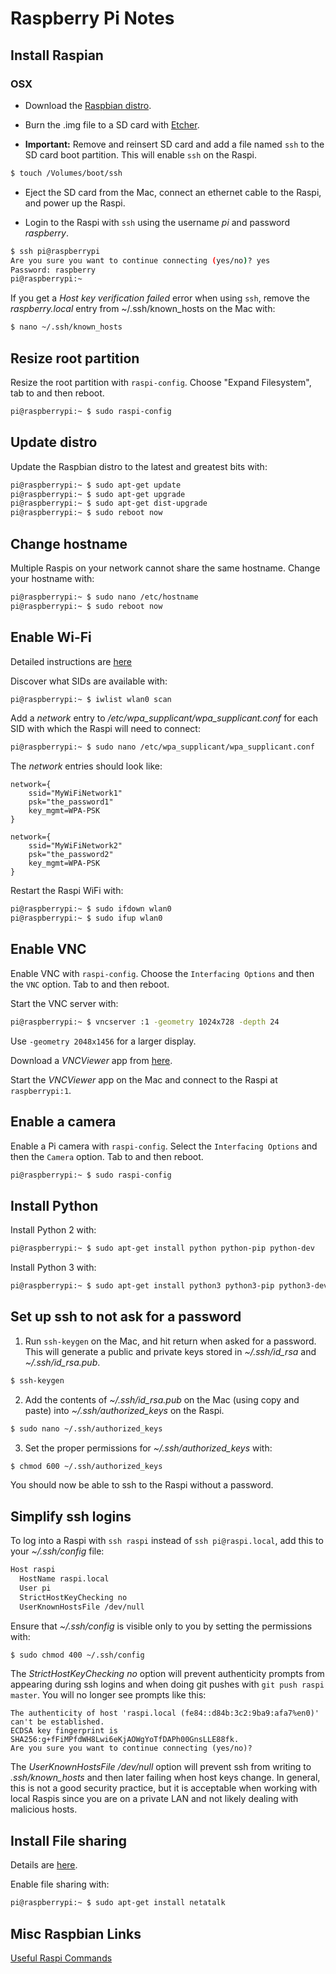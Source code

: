 # Raspberry Pi Notes

## Install Raspian 

### OSX

* Download the [Raspbian distro](https://www.raspberrypi.org/downloads/raspbian/raspbian.md).

*  Burn the .img file to a SD card with [Etcher](https://etcher.io).

*  **Important:** Remove and reinsert SD card and add a file named `ssh` to the SD card boot partition.
This will enable `ssh` on the Raspi.
```bash
$ touch /Volumes/boot/ssh
```

*  Eject the SD card from the Mac, connect an ethernet cable to the Raspi, and power up the Raspi.

*  Login to the Raspi with `ssh` using the username *pi* and password *raspberry*.
```bash
$ ssh pi@raspberrypi
Are you sure you want to continue connecting (yes/no)? yes
Password: raspberry
pi@raspberrypi:~ 
```

If you get a *Host key verification failed* error when using `ssh`, 
remove the *raspberry.local* entry from ~/.ssh/known_hosts on the Mac with:

```bash
$ nano ~/.ssh/known_hosts
```

## Resize root partition

Resize the root partition with `raspi-config`.
Choose "Expand Filesystem", tab to <Finish> and then reboot.

```bash
pi@raspberrypi:~ $ sudo raspi-config
```

## Update distro
Update the Raspbian distro to the latest and greatest bits with:
```bash
pi@raspberrypi:~ $ sudo apt-get update
pi@raspberrypi:~ $ sudo apt-get upgrade
pi@raspberrypi:~ $ sudo apt-get dist-upgrade
pi@raspberrypi:~ $ sudo reboot now
```

## Change hostname
Multiple Raspis on your network cannot share the same hostname. Change your hostname with:

```bash
pi@raspberrypi:~ $ sudo nano /etc/hostname
pi@raspberrypi:~ $ sudo reboot now
```

## Enable Wi-Fi
Detailed instructions are 
[here](http://www.makeuseof.com/tag/setup-wi-fi-bluetooth-raspberry-pi-3/)

Discover what SIDs are available with:
```bash
pi@raspberrypi:~ $ iwlist wlan0 scan
```

Add a *network* entry to */etc/wpa_supplicant/wpa_supplicant.conf*
for each SID with which the Raspi will need to connect:
```bash
pi@raspberrypi:~ $ sudo nano /etc/wpa_supplicant/wpa_supplicant.conf
```

The *network* entries should look like:
```snakeyaml
network={
    ssid="MyWiFiNetwork1"
    psk="the_password1"
    key_mgmt=WPA-PSK
}

network={
    ssid="MyWiFiNetwork2"
    psk="the_password2"
    key_mgmt=WPA-PSK
}
```

Restart the Raspi WiFi with:
```bash
pi@raspberrypi:~ $ sudo ifdown wlan0
pi@raspberrypi:~ $ sudo ifup wlan0
```
 
## Enable VNC

Enable VNC with `raspi-config`. Choose the `Interfacing Options` and then 
the `VNC` option. Tab to <Finish> and then reboot.

Start the VNC server with:
```bash
pi@raspberrypi:~ $ vncserver :1 -geometry 1024x728 -depth 24
```

Use `-geometry 2048x1456` for a larger display.

Download a *VNCViewer* app from 
[here](https://www.realvnc.com/download/viewer/). 

Start the *VNCViewer* app on the Mac and connect to the Raspi at `raspberrypi:1`.

## Enable a camera
Enable a Pi camera with `raspi-config`. Select the `Interfacing Options` and then the `Camera` option.
Tab to <Finish> and then reboot.
```bash
pi@raspberrypi:~ $ sudo raspi-config
```

## Install Python

Install Python 2 with:
```bash
pi@raspberrypi:~ $ sudo apt-get install python python-pip python-dev
```

Install Python 3 with:
```bash
pi@raspberrypi:~ $ sudo apt-get install python3 python3-pip python3-dev
```

## Set up ssh to not ask for a password

1) Run `ssh-keygen` on the Mac, and hit return when asked for a password.
This will generate a public and private keys stored in *~/.ssh/id_rsa* and *~/.ssh/id_rsa.pub*.

```bash
$ ssh-keygen
```

2) Add the contents of *~/.ssh/id_rsa.pub* on the Mac (using copy and paste) 
into *~/.ssh/authorized_keys* on the Raspi.

```bash
$ sudo nano ~/.ssh/authorized_keys
```
3) Set the proper permissions for *~/.ssh/authorized_keys* with:
```bash
$ chmod 600 ~/.ssh/authorized_keys
```

You should now be able to ssh to the Raspi without a password.

## Simplify ssh logins

To log into a Raspi with `ssh raspi` instead of `ssh pi@raspi.local`, add this to your *~/.ssh/config* file:
```bash
Host raspi
  HostName raspi.local
  User pi
  StrictHostKeyChecking no
  UserKnownHostsFile /dev/null
```

Ensure that *~/.ssh/config* is visible only to you by setting the permissions with:
```bash
$ sudo chmod 400 ~/.ssh/config
```

The *StrictHostKeyChecking no* option will prevent authenticity prompts from appearing during ssh logins 
and when doing git pushes with `git push raspi master`. 
You will no longer see prompts like this:
```
The authenticity of host 'raspi.local (fe84::d84b:3c2:9ba9:afa7%en0)' can't be established.
ECDSA key fingerprint is SHA256:g+fFiMPfdWH8Lwi6eKjAOWgYoTfDAPh00GnsLLE88fk.
Are you sure you want to continue connecting (yes/no)? 
```

The *UserKnownHostsFile /dev/null* option will prevent ssh from writing to *.ssh/known_hosts*
and then later failing when host keys change. In general, this is not a good security practice,
but it is acceptable when working with local Raspis since you are on a private LAN and
not likely dealing with malicious hosts.

## Install File sharing

Details are [here](http://www.instructables.com/id/How-to-share-files-between-Mac-OSX-and-Raspberry-P/?ALLSTEPS).

Enable file sharing with:
```bash
pi@raspberrypi:~ $ sudo apt-get install netatalk
```

## Misc Raspbian Links

[Useful Raspi Commands](http://www.circuitbasics.com/useful-raspberry-pi-commands/)



